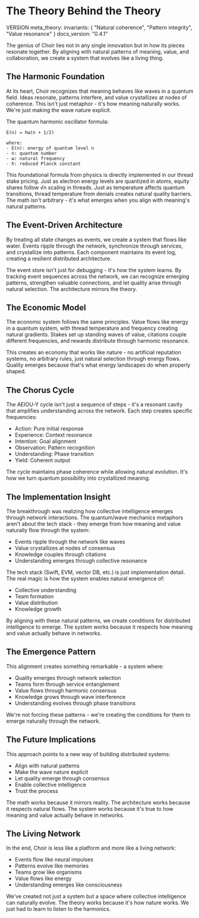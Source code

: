 # The Theory Behind the Theory

VERSION meta_theory:
invariants: {
"Natural coherence",
"Pattern integrity",
"Value resonance"
}
docs_version: "0.4.1"

The genius of Choir lies not in any single innovation but in how its pieces resonate together. By aligning with natural patterns of meaning, value, and collaboration, we create a system that evolves like a living thing.

## The Harmonic Foundation

At its heart, Choir recognizes that meaning behaves like waves in a quantum field. Ideas resonate, patterns interfere, and value crystallizes at nodes of coherence. This isn't just metaphor - it's how meaning naturally works. We're just making the wave nature explicit.

The quantum harmonic oscillator formula:

```
E(n) = ℏω(n + 1/2)

where:
- E(n): energy of quantum level n
- n: quantum number
- ω: natural frequency
- ℏ: reduced Planck constant
```

This foundational formula from physics is directly implemented in our thread stake pricing. Just as electron energy levels are quantized in atoms, equity shares follow √n scaling in threads. Just as temperature affects quantum transitions, thread temperature from denials creates natural quality barriers. The math isn't arbitrary - it's what emerges when you align with meaning's natural patterns.

## The Event-Driven Architecture

By treating all state changes as events, we create a system that flows like water. Events ripple through the network, synchronize through services, and crystallize into patterns. Each component maintains its event log, creating a resilient distributed architecture.

The event store isn't just for debugging - it's how the system learns. By tracking event sequences across the network, we can recognize emerging patterns, strengthen valuable connections, and let quality arise through natural selection. The architecture mirrors the theory.

## The Economic Model

The economic system follows the same principles. Value flows like energy in a quantum system, with thread temperature and frequency creating natural gradients. Stakes set up standing waves of value, citations couple different frequencies, and rewards distribute through harmonic resonance.

This creates an economy that works like nature - no artificial reputation systems, no arbitrary rules, just natural selection through energy flows. Quality emerges because that's what energy landscapes do when properly shaped.

## The Chorus Cycle

The AEIOU-Y cycle isn't just a sequence of steps - it's a resonant cavity that amplifies understanding across the network. Each step creates specific frequencies:

- Action: Pure initial response
- Experience: Context resonance
- Intention: Goal alignment
- Observation: Pattern recognition
- Understanding: Phase transition
- Yield: Coherent output

The cycle maintains phase coherence while allowing natural evolution. It's how we turn quantum possibility into crystallized meaning.

## The Implementation Insight

The breakthrough was realizing how collective intelligence emerges through network interactions. The quantum/wave mechanics metaphors aren't about the tech stack - they emerge from how meaning and value naturally flow through the system:

- Events ripple through the network like waves
- Value crystallizes at nodes of consensus
- Knowledge couples through citations
- Understanding emerges through collective resonance

The tech stack (Swift, EVM, vector DB, etc.) is just implementation detail. The real magic is how the system enables natural emergence of:

- Collective understanding
- Team formation
- Value distribution
- Knowledge growth

By aligning with these natural patterns, we create conditions for distributed intelligence to emerge. The system works because it respects how meaning and value actually behave in networks.

## The Emergence Pattern

This alignment creates something remarkable - a system where:

- Quality emerges through network selection
- Teams form through service entanglement
- Value flows through harmonic consensus
- Knowledge grows through wave interference
- Understanding evolves through phase transitions

We're not forcing these patterns - we're creating the conditions for them to emerge naturally through the network.

## The Future Implications

This approach points to a new way of building distributed systems:

- Align with natural patterns
- Make the wave nature explicit
- Let quality emerge through consensus
- Enable collective intelligence
- Trust the process

The math works because it mirrors reality. The architecture works because it respects natural flows. The system works because it's true to how meaning and value actually behave in networks.

## The Living Network

In the end, Choir is less like a platform and more like a living network:

- Events flow like neural impulses
- Patterns evolve like memories
- Teams grow like organisms
- Value flows like energy
- Understanding emerges like consciousness

We've created not just a system but a space where collective intelligence can naturally evolve. The theory works because it's how nature works. We just had to learn to listen to the harmonics.
